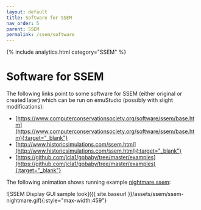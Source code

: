 ```yaml
---
layout: default
title: Software for SSEM
nav_order: 5
parent: SSEM
permalink: /ssem/software
---
```


{% include analytics.html category="SSEM" %}

# Software for SSEM

The following links point to some software for SSEM (either original or created later) which can be run on emuStudio
(possibly with slight modifications):

- [https://www.computerconservationsociety.org/software/ssem/base.htm](https://www.computerconservationsociety.org/software/ssem/base.htm){:target="_blank"}
- [http://www.historicsimulations.com/ssem.html](http://www.historicsimulations.com/ssem.html){:target="_blank"}
- [https://github.com/jcla1/gobaby/tree/master/examples](https://github.com/jcla1/gobaby/tree/master/examples){:target="_blank"}

The following animation shows running
example [nightmare.ssem](https://github.com/emustudio/emuStudio/blob/develop/plugins/compiler/as-ssem/src/main/examples/nightmare.ssem):

![SSEM Display GUI sample look]({{ site.baseurl }}/assets/ssem/ssem-nightmare.gif){:style="max-width:459"}
